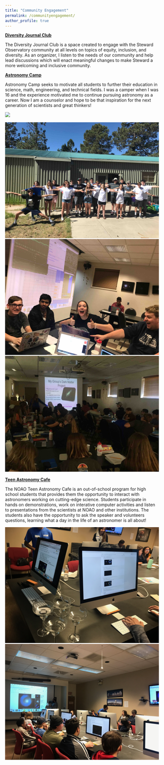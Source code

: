 ```yaml
---
title: "Community Engagement"
permalink: /communityengagement/
author_profile: true
---
```


[**Diversity Journal Club**](https://www.as.arizona.edu/diversity_coffee/)

The Diversity Journal Club is a space created to engage with the Steward Observatory community at all levels on topics of equity,
inclusion, and diversity. As an organizer, I listen to the needs of our community and help lead discussions which will enact
meaningful changes to make Steward a more welcoming and inclusive community.

[**Astronomy Camp**](https://www.astronomycamp.org/)

Astronomy Camp seeks to motivate all students to further their education in science, math, engineering, 
and technical fields. I was a camper when I was 16 and the 
experience motivated me to continue pursuing astronomy as a career. Now I am a counselor and hope to be that inspiration for the
next generation of scientists and great thinkers!

<img src="d/images/astro1.jpg" width="200"/>

![AstroCamp1](/images/astro1.jpg)
![AstroCamp2](/images/astro2.jpg)
![AstroCamp2](/images/astro5.jpg)


[**Teen Astronomy Cafe**](http://www.teenastronomycafe.org/)

The NOAO Teen Astronomy Cafe is an out-of-school program for high school students that provides them the opportunity
to interact with astronomers working on cutting-edge science. Students participate in hands on demonstrations, work
on interative computer activities and listen to presentations from the scientists at NOAO and other institutions.
The students also have the opportunity to ask the speaker and volunteers questions, learning what a day in the life 
of an astronomer is all about!

![Cafe1](/images/cafe1.jpeg)
![Cafe2](/images/cafe2.jpeg)



